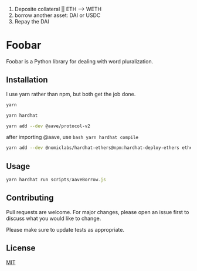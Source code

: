 1. Deposite collateral || ETH --> WETH
2. borrow another asset: DAI or USDC
3. Repay the DAI

# Foobar

Foobar is a Python library for dealing with word pluralization.

## Installation

I use yarn rather than npm, but both get the job done.

```bash
yarn
```

```bash
yarn hardhat
```

```bash
yarn add --dev @aave/protocol-v2
```
after importing @aave, use ```bash yarn hardhat compile ```

```bash
yarn add --dev @nomiclabs/hardhat-ethers@npm:hardhat-deploy-ethers ethers @nomiclabs/hardhat-etherscan @nomiclabs/hardhat-waffle chai ethereum-waffle hardhat hardhat-contract-sizer hardhat-deploy hardhat-gas-reporter prettier prettier-plugin-solidity solhint solidity-coverage dotenv
```

## Usage

```javascript
yarn hardhat run scripts/aaveBorrow.js
```

## Contributing

Pull requests are welcome. For major changes, please open an issue first
to discuss what you would like to change.

Please make sure to update tests as appropriate.

## License

[MIT](https://choosealicense.com/licenses/mit/)

